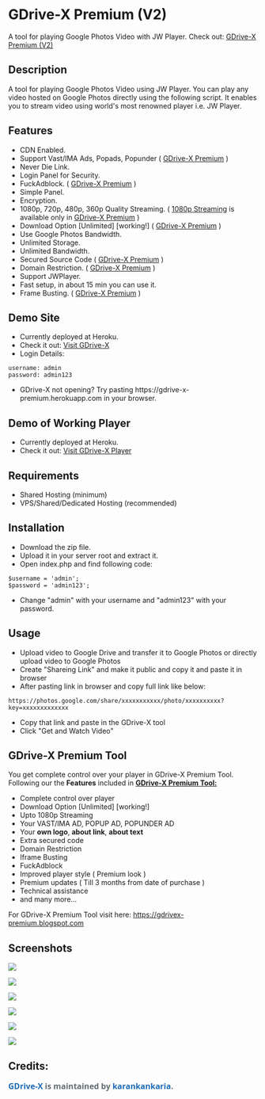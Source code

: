 # GDrive-X Premium (V2)
A tool for playing Google Photos Video with JW Player. Check out: <a href='https://gdrivex-premium.blogspot.com/'>GDrive-X Premium (V2)</a>

## Description

A tool for playing Google Photos Video using JW Player. You can play any video hosted on Google Photos directly using the following script. It enables you to stream video using world's most renowned player i.e. JW Player.

## Features

<ul>
   <li>CDN Enabled.</li>
   <li>Support Vast/IMA Ads, Popads, Popunder ( <a href='#gdrive-x-premium-tool'>GDrive-X Premium</a> )</li>
   <li>Never Die Link.</li>
   <li>Login Panel for Security.</li>
   <li>FuckAdblock. ( <a href='#gdrive-x-premium-tool'>GDrive-X Premium</a> )</li>
   <li>Simple Panel.</li>
   <li>Encryption.</li>
   <li>1080p, 720p, 480p, 360p Quality Streaming. ( <a href='#gdrive-x-premium-tool'>1080p Streaming</a> is available only in <a href='#gdrive-x-premium-tool'>GDrive-X Premium</a> )</li>
   <li>Download Option [Unlimited] [working!] ( <a href='#gdrive-x-premium-tool'>GDrive-X Premium</a> )</li>
   <li>Use Google Photos Bandwidth.</li>
   <li>Unlimited Storage.</li>
   <li>Unlimited Bandwidth.</li>
   <li>Secured Source Code ( <a href='#gdrive-x-premium-tool'>GDrive-X Premium</a> )</li>
   <li>Domain Restriction. ( <a href='#gdrive-x-premium-tool'>GDrive-X Premium</a> )</li>
   <li>Support JWPlayer.</li>
   <li>Fast setup, in about 15 min you can use it.</li>
   <li>Frame Busting. ( <a href='#gdrive-x-premium-tool'>GDrive-X Premium</a> )</li>
</ul>

## Demo Site

<ul>
   <li>Currently deployed at Heroku.</li>
   <li>Check it out: <a href="https://gdrive-x-premium.herokuapp.com" target="_blank">Visit GDrive-X</a></li>
   <li>Login Details:</li>
</ul>

   ```
   username: admin
   password: admin123
   ```
<ul>
   <li>GDrive-X not opening? Try pasting https://gdrive-x-premium.herokuapp.com in your browser.</li>
</ul>

## Demo of Working Player

<ul>
   <li>Currently deployed at Heroku.</li>
   <li>Check it out: <a href="https://gdrivex-premium.blogspot.com/2021/01/google-photos-gdrive-x-premium-tool.html#demo_player" target="_blank">Visit GDrive-X Player</a></li>
</ul>

## Requirements

<ul>
   <li>Shared Hosting (minimum)</li>
   <li>VPS/Shared/Dedicated Hosting (recommended)</li>
</ul>

## Installation

<ul>
   <li>Download the zip file.</li>
   <li>Upload it in your server root and extract it.</li>
   <li>Open index.php and find following code:</li>
</ul>

   ```
   $username = 'admin';
   $password = 'admin123';
   ```
   
<ul>
   <li>Change "admin" with your username and "admin123" with your password.</li>
</ul>

## Usage

<ul>
   <li>Upload video to Google Drive and transfer it to Google Photos or directly upload video to Google Photos</li>
   <li>Create "Shareing Link" and make it public and copy it and paste it in browser</li>
   <li>After pasting link in browser and copy full link like below:</li>
</ul>
   
   ```
   https://photos.google.com/share/xxxxxxxxxxx/photo/xxxxxxxxxx?key=xxxxxxxxxxxxx
   ```
   
<ul>
   <li>Copy that link and paste in the GDrive-X tool</li>
   <li>Click "Get and Watch Video"</li>
</ul>


## GDrive-X Premium Tool

You get complete control over your player in GDrive-X Premium Tool. Following our the <b>Features</b> included in <b><u>GDrive-X Premium Tool:</u></b>

<ul>
   <li>Complete control over player</li>
   <li>Download Option [Unlimited] [working!]</li>
   <li>Upto 1080p Streaming</li>
   <li>Your VAST/IMA AD, POPUP AD, POPUNDER AD</li>
   <li>Your <b>own logo</b>, <b>about link</b>, <b>about text</b></li>
   <li>Extra secured code</li>
   <li>Domain Restriction</li>
   <li>Iframe Busting</li>
   <li>FuckAdblock</li>
   <li>Improved player style ( Premium look )</li>
   <li>Premium updates ( Till 3 months from date of purchase )</li>
   <li>Technical assistance</li>
   <li>and many more...</li>
</ul>

For GDrive-X Premium Tool visit here: <a href='https://gdrivex-premium.blogspot.com/'>https://gdrivex-premium.blogspot.com</a>

## Screenshots

![](https://1.bp.blogspot.com/-XzqAsu0O6zg/X_AmgzZg27I/AAAAAAAASPg/c4VU3hZ4ytUrxOunwk3xDEnRwITytvCKgCLcBGAsYHQ/s0/login_screen.png)


![](https://1.bp.blogspot.com/-gRmKonxG8iY/X_AmfV8Oj1I/AAAAAAAASPM/nkRY0RXQMDs8ixuEn-IBNt4nimqYi31jgCLcBGAsYHQ/s0/dashboard.png)


![](https://1.bp.blogspot.com/-vWY0RvANzO0/X_AmfoHhT5I/AAAAAAAASPQ/m3j_x66pNb4fG-XBnIygN06TCZuWFbhdQCLcBGAsYHQ/s0/dashboard_generate.png)


![](https://1.bp.blogspot.com/-gofCfLZe6nA/X_AmfTHc9dI/AAAAAAAASPU/H3gnPq-UmTUgPac_-Z2GF3dlaLbb_60iwCLcBGAsYHQ/s0/demo_player.png)


![](https://1.bp.blogspot.com/-ph26JHiHNr4/X_AmgadHM7I/AAAAAAAASPY/Lkksk-rWChQtcmGfSNrdMuks6xDVBm0hQCLcBGAsYHQ/s0/demo_player_play.png)


![](https://1.bp.blogspot.com/-zOCBkX-fPnY/X_Amg_k5TeI/AAAAAAAASPc/ZrExUbmsZnYajyB5TkSGUDrFYLxDsCd0gCLcBGAsYHQ/s0/download_page.png)


## Credits:

<p><a href="https://github.com/karankankaria/GDrive-X" style="box-sizing: border-box; color: #1e6bb8; font-family: &quot;Open Sans&quot;, &quot;Helvetica Neue&quot;, Helvetica, Arial, sans-serif; font-size: 16px; font-weight: 700; margin-top: 0px; text-decoration-line: none;">GDrive-X</a><span style="color: #606c71; font-family: &quot;Open Sans&quot;, &quot;Helvetica Neue&quot;, Helvetica, Arial, sans-serif; font-size: 16px; font-weight: 700;">&nbsp;is maintained by&nbsp;</span><a href="https://github.com/karankankaria" style="box-sizing: border-box; color: #1e6bb8; font-family: &quot;Open Sans&quot;, &quot;Helvetica Neue&quot;, Helvetica, Arial, sans-serif; font-size: 16px; font-weight: 700; text-decoration-line: none;">karankankaria</a><span style="color: #606c71; font-family: &quot;Open Sans&quot;, &quot;Helvetica Neue&quot;, Helvetica, Arial, sans-serif; font-size: 16px; font-weight: 700;">.</span></p>
